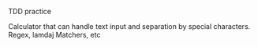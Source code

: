 TDD practice

Calculator that can handle text input and separation by special characters.
Regex, lamdaj Matchers, etc